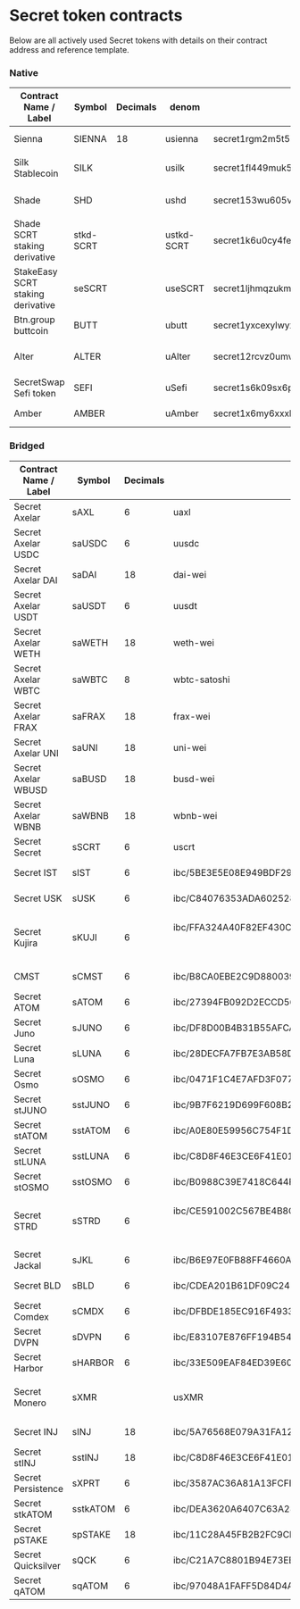 # Secret token contracts

Below are all actively used Secret tokens with details on their contract address and reference template.

### Native

| Contract Name / Label             | Symbol    | Decimals    | denom      | Contract Address                              | SNIP version |
| --------------------------------- | --------- | ----------- | ---------- | --------------------------------------------- | ------------ |
| Sienna                            | SIENNA    | 18          | usienna    | secret1rgm2m5t530tdzyd99775n6vzumxa5luxcllml4 | SNIP-20      |
| Silk Stablecoin                   | SILK      | <p><br></p> | usilk      | secret1fl449muk5yq8dlad7a22nje4p5d2pnsgymhjfd | SNIP-25      |
| Shade                             | SHD       | <p><br></p> | ushd       | secret153wu605vvp934xhd4k9dtd640zsep5jkesstdm | SNIP-25      |
| Shade SCRT staking derivative     | stkd-SCRT | <p><br></p> | ustkd-SCRT | secret1k6u0cy4feepm6pehnz804zmwakuwdapm69tuc4 | SNIP-24      |
| StakeEasy SCRT staking derivative | seSCRT    |             | useSCRT    | secret1ljhmqzukmg3ke54lpj3wadd2fczjlasr0cfjwd | SNIP-20      |
| Btn.group buttcoin                | BUTT      |             | ubutt      | secret1yxcexylwyxlq58umhgsjgstgcg2a0ytfy4d9lt | SNIP-20      |
| Alter                             | ALTER     |             | uAlter     | secret12rcvz0umvk875kd6a803txhtlu7y0pnd73kcej | < SNIP-24    |
| SecretSwap Sefi token             | SEFI      |             | uSefi      | secret1s6k09sx6pgy2z5rxfu73z3yvypfmxm7aaqvau5 | SNIP-20      |
| Amber                             | AMBER     |             | uAmber     | secret1x6my6xxxkladvsupcka7k092m50rdw8pk8dpq9 | SNIP-24      |

### Bridged

| Contract Name / Label | Symbol   | Decimals    | denom                                                                                  | Contract Address                                         | SNIP version |
| --------------------- | -------- | ----------- | -------------------------------------------------------------------------------------- | -------------------------------------------------------- | ------------ |
| Secret Axelar         | sAXL     | 6           | uaxl                                                                                   | secret1vcau4rkn7mvfwl8hf0dqa9p0jr59983e3qqe3z            | SNIP-25      |
| Secret Axelar USDC    | saUSDC   | 6           | uusdc                                                                                  | secret1vkq022x4q8t8kx9de3r84u669l65xnwf2lg3e6            | SNIP-25      |
| Secret Axelar DAI     | saDAI    | 18          | dai-wei                                                                                | secret1c2prkwd8e6ratk42l4vrnwz34knfju6hmp7mg7            | SNIP-25      |
| Secret Axelar USDT    | saUSDT   | 6           | uusdt                                                                                  | secret1wk5j2cntwg2fgklf0uta3tlkvt87alfj7kepuw            | SNIP-25      |
| Secret Axelar WETH    | saWETH   | 18          | weth-wei                                                                               | secret139qfh3nmuzfgwsx2npnmnjl4hrvj3xq5rmq8a0            | SNIP-25      |
| Secret Axelar WBTC    | saWBTC   | 8           | wbtc-satoshi                                                                           | secret1guyayjwg5f84daaxl7w84skd8naxvq8vz9upqx            | SNIP-25      |
| Secret Axelar FRAX    | saFRAX   | 18          | frax-wei                                                                               | secret16e230j6qm5u5q30pcc6qv726ae30ak6lzq0zvf            | SNIP-25      |
| Secret Axelar UNI     | saUNI    | 18          | uni-wei                                                                                | secret1egqlkasa6xe6efmfp9562sfj07lq44z7jngu5k            | SNIP-25      |
| Secret Axelar WBUSD   | saBUSD   | 18          | busd-wei                                                                               | secret1t642ayn9rhl5q9vuh4n2jkx0gpa9r6c3sl96te            | SNIP-25      |
| Secret Axelar WBNB    | saWBNB   | 18          | wbnb-wei                                                                               | secret19xsac2kstky8nhgvvz257uszt44g0cu6ycd5e4            | SNIP-25      |
| Secret Secret         | sSCRT    | 6           | uscrt                                                                                  | secret1k0jntykt7e4g3y88ltc60czgjuqdy4c9e8fzek            | SNIP-20      |
| Secret IST            | sIST     | 6           | ibc/5BE3E5E08E949BDF29EE93E81BF2CBD66347C86CE3D5D99A6E6FB487E62D8414                   | secret1xmqsk8tnge0atzy4e079h0l2wrgz6splcq0a24            | SNIP-25      |
| Secret USK            | sUSK     | 6           | ibc/C84076353ADA602528AC211EE626AE95FC4E091A0033B93CA5E1F6BE17070BBE                   | secret1cj2fvj4ap79fl9euz8kqn0k5xlvck0pw9z9xhr            | SNIP-25      |
| Secret Kujira         | sKUJI    | 6           | <p>ibc/FFA324A40F82EF430CF78D498CE04FF634D2091FCDC04EFEC8841B86011F307A</p><p><br></p> | secret13hvh0rn0rcf5zr486yxlrucvwpzwqu2dsz6zu8            | SNIP-25      |
| CMST                  | sCMST    | 6           | ibc/B8CA0EBE2C9D8800390CE4256DF6C194CF6740CB0AEE140EEE60C1CE288CDB86                   | secret14l7s0evqw7grxjlesn8yyuk5lexuvkwgpfdxr5            | SNIP-25      |
| Secret ATOM           | sATOM    | 6           | ibc/27394FB092D2ECCD56123C74F36E4C1F926001CEADA9CA97EA622B25F41E5EB2                   | secret19e75l25r6sa6nhdf4lggjmgpw0vmpfvsw5cnpe            | SNIP-25      |
| Secret Juno           | sJUNO    | 6           | ibc/DF8D00B4B31B55AFCA9BAF192BC36C67AA06D9987DCB96490661BCAB63C27006                   | secret1z6e4skg5g9w65u5sqznrmagu05xq8u6zjcdg4a            | SNIP-25      |
| Secret Luna           | sLUNA    | 6           | ibc/28DECFA7FB7E3AB58DC3B3AEA9B11C6C6B6E46356DCC26505205DAD3379984F5                   | secret149e7c5j7w24pljg6em6zj2p557fuyhg8cnk7z8            | SNIP-25      |
| Secret Osmo           | sOSMO    | 6           | ibc/0471F1C4E7AFD3F07702BEF6DC365268D64570F7C1FDC98EA6098DD6DE59817B                   | secret150jec8mc2hzyyqak4umv6cfevelr0x9p0mjxgg            | SNIP-25      |
| Secret stJUNO         | sstJUNO  | 6           | ibc/9B7F6219D699F608B23382F341E29303D66D5CA81F91D6D0B957119F97569F0F                   | secret1097nagcaavlkchl87xkqptww2qkwuvhdnsqs2v            | SNIP-25      |
| Secret stATOM         | sstATOM  | 6           | ibc/A0E80E59956C754F1D9CB37234D13E0CF2949E7254896359F284512FA8428E18                   | secret155w9uxruypsltvqfygh5urghd5v0zc6f9g69sq            | SNIP-25      |
| Secret stLUNA         | sstLUNA  | 6           | ibc/C8D8F46E3CE6F41E01E32542215597CF4B32709C8A310F728653CB91FDB8A904                   | secret1rkgvpck36v2splc203sswdr0fxhyjcng7099a9            | SNIP-25      |
| Secret stOSMO         | sstOSMO  | 6           | ibc/B0988C39E7418C644FDFD41682A59D22DCAD1BCC7A6429B2EAAA195FB726A2D7                   | secret1jrp6z8v679yaq65rndsr970mhaxzgfkymvc58g            | SNIP-25      |
| Secret STRD           | sSTRD    | 6           | <p>ibc/CE591002C567BE4B8C4EC3F3F3D18AF7A1CA9FADBF5876C8413F8B2BD83CE8FF</p><p><br></p> | secret1rfhgs3ryqt7makakr2qw9zsqq4h5wdqawfa2aa            | SNIP-25      |
| Secret Jackal         | sJKL     | 6           | ibc/B6E97E0FB88FF4660A677B27CE0CD03E5F74E0DE1B9D2B65F107249A3CE5C8FB                   | secret1sgaz455pmtgld6dequqayrdseq8vy2fc48n8y3            | SNIP-25      |
| Secret BLD            | sBLD     | 6           | ibc/CDEA201B61DF09C2456A91A60A87856796E6B40FAF41FC64E3482D4EF07DE26C                   | secret1uxvpq889uxjcpj656yjjexsqa3zqm6ntkyjsjq            | SNIP-25      |
| Secret Comdex         | sCMDX    | 6           | ibc/DFBDE185EC916F4933DF02D3A282FA801BC9EE77FE0B768FB517407730105491                   | secret1mndng80tqppllk0qclgcnvccf9urak08e9w2fl            | SNIP-25      |
| Secret DVPN           | sDVPN    | 6           | ibc/E83107E876FF194B54E9AC3099E49DBB7728156F250ABD3E997D2B7E89E0810B                   | secret15qtw24mpmwkjessr46dnqruq4s4tstzf74jtkf            | SNIP-25      |
| Secret Harbor         | sHARBOR  | 6           | ibc/33E509EAF84ED39E60F746CCAF89130B386A11FDD3B76A77377FB3946BC9D829                   | secret1lrlkqhmwkh5y4326akn3hwn6j69f8l5656m43e            | SNIP-25      |
| Secret Monero         | sXMR     | <p><br></p> | usXMR                                                                                  | <p><br>secret19ungtd2c7srftqdwgq0dspwvrw63dhu79qxv88</p> | SNIP-20      |
| Secret INJ            | sINJ     | 18          | ibc/5A76568E079A31FA12165E4559BA9F1E9D4C97F9C2060B538C84DCD503815E30                   | secret14706vxakdzkz9a36872cs62vpl5qd84kpwvpew            | SNIP-25      |
| Secret stINJ          | sstINJ   | 18          | ibc/C8D8F46E3CE6F41E01E32542215597CF4B32709C8A310F728653CB91FDB8A904                   | secret1eurddal3m0tphtapad9awgzcuxwz8ptrdx7h4n            | SNIP-25      |
| Secret Persistence    | sXPRT    | 6           | ibc/3587AC36A81A13FCFB1D0EC03CEB98AEAAAB1F5275B68C7DC2B40BA6279AA696                   | secret1gnrrqjj5e2pwn4g262xjyypptu0ge3z3tps3nn            | SNIP-25      |
| Secret stkATOM        | sstkATOM | 6           | ibc/DEA3620A6407C63A287A4FE1683D07627F27AF7A83E077B1E51EDFF8833980FE                   | secret16vjfe24un4z7d3sp9vd0cmmfmz397nh2njpw3e            | SNIP-25      |
| Secret pSTAKE         | spSTAKE  | 18          | ibc/11C28A45FB2B2FC9CD8C42F30FA3984076211E16A48B17C8B43BB3806E54947D                   | secret1umeg3u5y949vz6jkgq0n4rhefsr84ws3duxmnz            | SNIP-25      |
| Secret Quicksilver    | sQCK     | 6           | ibc/C21A7C8801B94E73EBEDB9B0870D492190D7A01F63C8855962AAFDE2F026D8F6                   | secret17d8c96kezszpda3r2c5dtkzlkfxw6mtu7q98ka            | SNIP-25      |
| Secret qATOM          | sqATOM   | 6           | ibc/97048A1FAFF5D84D4A5DDD9976AD332A3CAD99C81BC5C0C2B82A50E4C2131FB2                   | secret120cyurq25uvhkc7qjx7t28deuqslprxkc4rrzc            | SNIP-25      |
